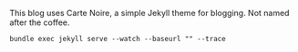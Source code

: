 This blog uses Carte Noire, a simple Jekyll theme for blogging. Not named after the coffee.

```
bundle exec jekyll serve --watch --baseurl "" --trace
```
